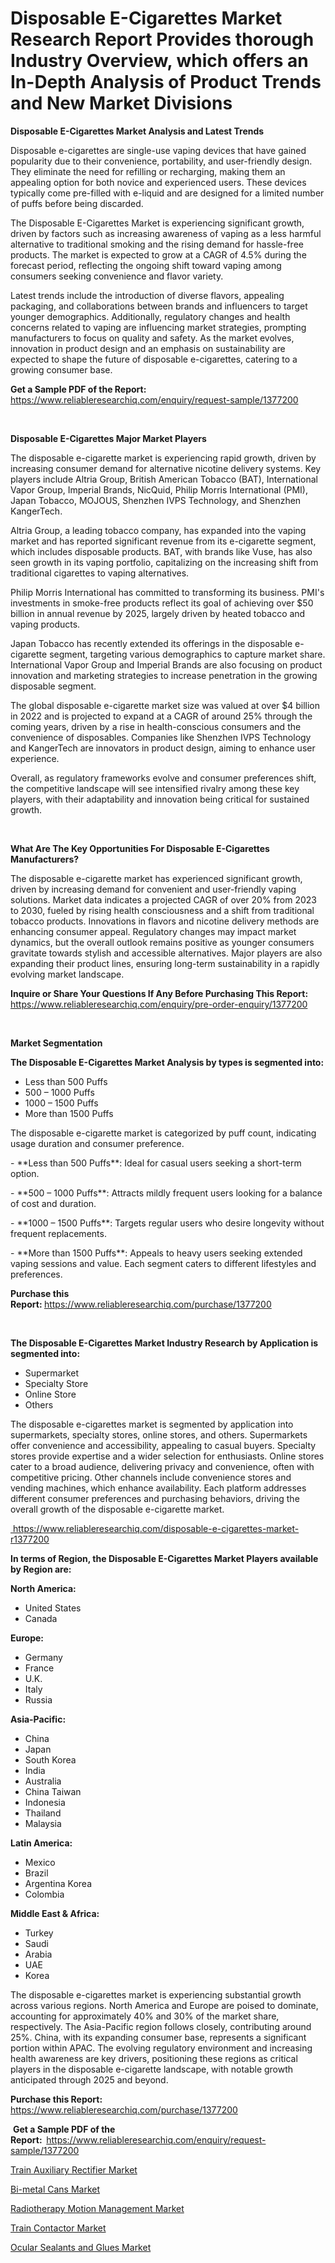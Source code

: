 <p><h1>Disposable E-Cigarettes Market Research Report Provides thorough Industry Overview, which offers an In-Depth Analysis of Product Trends and New Market Divisions</h1></p><p><strong>Disposable E-Cigarettes Market Analysis and Latest Trends</strong></p>
<p><p>Disposable e-cigarettes are single-use vaping devices that have gained popularity due to their convenience, portability, and user-friendly design. They eliminate the need for refilling or recharging, making them an appealing option for both novice and experienced users. These devices typically come pre-filled with e-liquid and are designed for a limited number of puffs before being discarded.</p><p>The Disposable E-Cigarettes Market is experiencing significant growth, driven by factors such as increasing awareness of vaping as a less harmful alternative to traditional smoking and the rising demand for hassle-free products. The market is expected to grow at a CAGR of 4.5% during the forecast period, reflecting the ongoing shift toward vaping among consumers seeking convenience and flavor variety.</p><p>Latest trends include the introduction of diverse flavors, appealing packaging, and collaborations between brands and influencers to target younger demographics. Additionally, regulatory changes and health concerns related to vaping are influencing market strategies, prompting manufacturers to focus on quality and safety. As the market evolves, innovation in product design and an emphasis on sustainability are expected to shape the future of disposable e-cigarettes, catering to a growing consumer base.</p></p>
<p><strong>Get a Sample PDF of the Report:&nbsp;</strong> <a href="https://www.reliableresearchiq.com/enquiry/request-sample/1377200?utm_campaign=973&utm_medium=2&utm_source=Github&utm_content=ia&utm_term=13012025&utm_id=disposable-e-cigarettes">https://www.reliableresearchiq.com/enquiry/request-sample/1377200</a></p>
<p>&nbsp;</p>
<p><strong>Disposable E-Cigarettes Major Market Players</strong></p>
<p><p>The disposable e-cigarette market is experiencing rapid growth, driven by increasing consumer demand for alternative nicotine delivery systems. Key players include Altria Group, British American Tobacco (BAT), International Vapor Group, Imperial Brands, NicQuid, Philip Morris International (PMI), Japan Tobacco, MOJOUS, Shenzhen IVPS Technology, and Shenzhen KangerTech.</p><p>Altria Group, a leading tobacco company, has expanded into the vaping market and has reported significant revenue from its e-cigarette segment, which includes disposable products. BAT, with brands like Vuse, has also seen growth in its vaping portfolio, capitalizing on the increasing shift from traditional cigarettes to vaping alternatives.</p><p>Philip Morris International has committed to transforming its business. PMI's investments in smoke-free products reflect its goal of achieving over $50 billion in annual revenue by 2025, largely driven by heated tobacco and vaping products.</p><p>Japan Tobacco has recently extended its offerings in the disposable e-cigarette segment, targeting various demographics to capture market share. International Vapor Group and Imperial Brands are also focusing on product innovation and marketing strategies to increase penetration in the growing disposable segment.</p><p>The global disposable e-cigarette market size was valued at over $4 billion in 2022 and is projected to expand at a CAGR of around 25% through the coming years, driven by a rise in health-conscious consumers and the convenience of disposables. Companies like Shenzhen IVPS Technology and KangerTech are innovators in product design, aiming to enhance user experience.</p><p>Overall, as regulatory frameworks evolve and consumer preferences shift, the competitive landscape will see intensified rivalry among these key players, with their adaptability and innovation being critical for sustained growth.</p></p>
<p>&nbsp;</p>
<p><strong>What Are The Key Opportunities For Disposable E-Cigarettes Manufacturers?</strong></p>
<p><p>The disposable e-cigarette market has experienced significant growth, driven by increasing demand for convenient and user-friendly vaping solutions. Market data indicates a projected CAGR of over 20% from 2023 to 2030, fueled by rising health consciousness and a shift from traditional tobacco products. Innovations in flavors and nicotine delivery methods are enhancing consumer appeal. Regulatory changes may impact market dynamics, but the overall outlook remains positive as younger consumers gravitate towards stylish and accessible alternatives. Major players are also expanding their product lines, ensuring long-term sustainability in a rapidly evolving market landscape.</p></p>
<p><strong>Inquire or Share Your Questions If Any Before Purchasing This Report:</strong> <a href="https://www.reliableresearchiq.com/enquiry/pre-order-enquiry/1377200?utm_campaign=973&utm_medium=2&utm_source=Github&utm_content=ia&utm_term=13012025&utm_id=disposable-e-cigarettes">https://www.reliableresearchiq.com/enquiry/pre-order-enquiry/1377200</a></p>
<p>&nbsp;</p>
<p><strong>Market Segmentation</strong></p>
<p><strong>The Disposable E-Cigarettes Market Analysis by types is segmented into:</strong></p>
<p><ul><li>Less than 500 Puffs</li><li>500 – 1000 Puffs</li><li>1000 – 1500 Puffs</li><li>More than 1500 Puffs</li></ul></p>
<p><p>The disposable e-cigarette market is categorized by puff count, indicating usage duration and consumer preference. </p><p>- **Less than 500 Puffs**: Ideal for casual users seeking a short-term option.  </p><p>- **500 – 1000 Puffs**: Attracts mildly frequent users looking for a balance of cost and duration.  </p><p>- **1000 – 1500 Puffs**: Targets regular users who desire longevity without frequent replacements.  </p><p>- **More than 1500 Puffs**: Appeals to heavy users seeking extended vaping sessions and value. Each segment caters to different lifestyles and preferences.</p></p>
<p><strong>Purchase this Report:&nbsp;</strong><a href="https://www.reliableresearchiq.com/purchase/1377200?utm_campaign=973&utm_medium=2&utm_source=Github&utm_content=ia&utm_term=13012025&utm_id=disposable-e-cigarettes">https://www.reliableresearchiq.com/purchase/1377200</a></p>
<p>&nbsp;</p>
<p><strong>The Disposable E-Cigarettes Market Industry Research by Application is segmented into:</strong></p>
<p><ul><li>Supermarket</li><li>Specialty Store</li><li>Online Store</li><li>Others</li></ul></p>
<p><p>The disposable e-cigarettes market is segmented by application into supermarkets, specialty stores, online stores, and others. Supermarkets offer convenience and accessibility, appealing to casual buyers. Specialty stores provide expertise and a wider selection for enthusiasts. Online stores cater to a broad audience, delivering privacy and convenience, often with competitive pricing. Other channels include convenience stores and vending machines, which enhance availability. Each platform addresses different consumer preferences and purchasing behaviors, driving the overall growth of the disposable e-cigarette market.</p></p>
<p><a href="https://www.reliableresearchiq.com/disposable-e-cigarettes-market-r1377200?utm_campaign=973&utm_medium=2&utm_source=Github&utm_content=ia&utm_term=13012025&utm_id=disposable-e-cigarettes">&nbsp;https://www.reliableresearchiq.com/disposable-e-cigarettes-market-r1377200</a></p>
<p><strong>In terms of Region, the Disposable E-Cigarettes Market Players available by Region are:</strong></p>
<p>
    <p> <strong> North America: </strong>
        <ul>
            <li>United States</li>
            <li>Canada</li>
        </ul>
        </p> 
    <p> <strong> Europe: </strong>
        <ul>
            <li>Germany</li>
            <li>France</li>
            <li>U.K.</li>
            <li>Italy</li>
            <li>Russia</li>
        </ul>
        </p> 
    <p> <strong> Asia-Pacific: </strong>
        <ul>
            <li>China</li>
            <li>Japan</li>
            <li>South Korea</li>
            <li>India</li>
            <li>Australia</li>
            <li>China Taiwan</li>
            <li>Indonesia</li>
            <li>Thailand</li>
            <li>Malaysia</li>
        </ul>
        </p> 
    <p> <strong> Latin America: </strong>
        <ul>
            <li>Mexico</li>
            <li>Brazil</li>
            <li>Argentina Korea</li>
            <li>Colombia</li>
        </ul>
        </p> 
    <p> <strong> Middle East & Africa: </strong>
        <ul>
            <li>Turkey</li>
            <li>Saudi</li>
            <li>Arabia</li>
            <li>UAE</li>
            <li>Korea</li>
        </ul>
    </p>
    </p>
<p><p>The disposable e-cigarettes market is experiencing substantial growth across various regions. North America and Europe are poised to dominate, accounting for approximately 40% and 30% of the market share, respectively. The Asia-Pacific region follows closely, contributing around 25%. China, with its expanding consumer base, represents a significant portion within APAC. The evolving regulatory environment and increasing health awareness are key drivers, positioning these regions as critical players in the disposable e-cigarette landscape, with notable growth anticipated through 2025 and beyond.</p></p>
<p><strong>Purchase this Report: </strong><a href="https://www.reliableresearchiq.com/purchase/1377200?utm_campaign=973&utm_medium=2&utm_source=Github&utm_content=ia&utm_term=13012025&utm_id=disposable-e-cigarettes">https://www.reliableresearchiq.com/purchase/1377200</a></p>
<p>&nbsp;<strong>Get a Sample PDF of the Report:&nbsp;&nbsp;</strong><a href="https://www.reliableresearchiq.com/enquiry/request-sample/1377200?utm_campaign=973&utm_medium=2&utm_source=Github&utm_content=ia&utm_term=13012025&utm_id=disposable-e-cigarettes">https://www.reliableresearchiq.com/enquiry/request-sample/1377200</a></p>
<p><strong></strong></p>
<p><p><a href="https://github.com/nathaliehurles7142/Market-Research-Report-List-1/blob/main/train-auxiliary-rectifier-market.md?utm_campaign=973&utm_medium=2&utm_source=Github&utm_content=ia&utm_term=13012025&utm_id=disposable-e-cigarettes">Train Auxiliary Rectifier Market</a></p><p><a href="https://github.com/rosalinebhakta48/Market-Research-Report-List-1/blob/main/bi-metal-cans-market.md?utm_campaign=973&utm_medium=2&utm_source=Github&utm_content=ia&utm_term=13012025&utm_id=disposable-e-cigarettes">Bi-metal Cans Market</a></p><p><a href="https://github.com/darenph8er/Market-Research-Report-List-1/blob/main/radiotherapy-motion-management-market.md?utm_campaign=973&utm_medium=2&utm_source=Github&utm_content=ia&utm_term=13012025&utm_id=disposable-e-cigarettes">Radiotherapy Motion Management Market</a></p><p><a href="https://github.com/chongseney974/Market-Research-Report-List-1/blob/main/train-contactor-market.md?utm_campaign=973&utm_medium=2&utm_source=Github&utm_content=ia&utm_term=13012025&utm_id=disposable-e-cigarettes">Train Contactor Market</a></p><p><a href="https://github.com/ElviraLeka1962/Market-Research-Report-List-1/blob/main/ocular-sealants-and-glues-market.md?utm_campaign=973&utm_medium=2&utm_source=Github&utm_content=ia&utm_term=13012025&utm_id=disposable-e-cigarettes">Ocular Sealants and Glues Market</a></p></p>